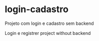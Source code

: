 # login-cadastro


Projeto com login e cadastro sem backend

Login e registrer project without backend
